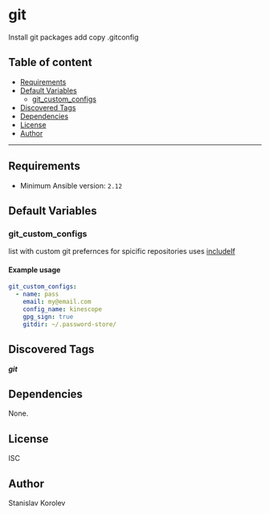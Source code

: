 # git

Install git packages add copy .gitconfig

## Table of content

- [Requirements](#requirements)
- [Default Variables](#default-variables)
  - [git_custom_configs](#git_custom_configs)
- [Discovered Tags](#discovered-tags)
- [Dependencies](#dependencies)
- [License](#license)
- [Author](#author)

---

## Requirements

- Minimum Ansible version: `2.12`

## Default Variables

### git_custom_configs

list with custom git prefernces for spicific repositories
uses [includeIf](https://git-scm.com/docs/git-config)

#### Example usage

```YAML
git_custom_configs:
  - name: pass
    email: my@email.com
    config_name: kinescope
    gpg_sign: true
    gitdir: ~/.password-store/
```

## Discovered Tags

**_git_**


## Dependencies

None.

## License

ISC

## Author

Stanislav Korolev
